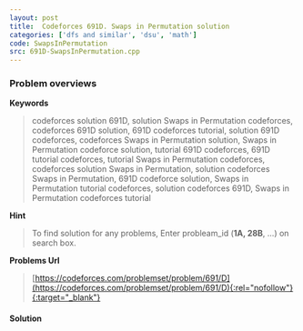 ```yaml
---
layout: post
title:  Codeforces 691D. Swaps in Permutation solution
categories: ['dfs and similar', 'dsu', 'math']
code: SwapsInPermutation
src: 691D-SwapsInPermutation.cpp
---
```

### **Problem overviews**

**Keywords**
> codeforces solution 691D, solution Swaps in Permutation codeforces, codeforces 691D solution, 691D codeforces tutorial, solution 691D codeforces, codeforces Swaps in Permutation solution, Swaps in Permutation codeforce solution, tutorial 691D codeforces, 691D tutorial codeforces, tutorial Swaps in Permutation codeforces, codeforces solution Swaps in Permutation, solution codeforces Swaps in Permutation, 691D codeforce solution, Swaps in Permutation tutorial codeforces, solution codeforces 691D, Swaps in Permutation codeforces tutorial

**Hint**
> To find solution for any problems, Enter probleam_id (**1A, 28B**, ...) on search box. 

**Problems Url**
> [https://codeforces.com/problemset/problem/691/D](https://codeforces.com/problemset/problem/691/D){:rel="nofollow"}{:target="_blank"}

#### **Solution**



